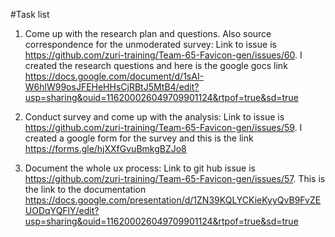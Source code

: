#Task list

1. Come up with the research plan and questions. Also source correspondence for the unmoderated survey: Link to issue is https://github.com/zuri-training/Team-65-Favicon-gen/issues/60. 
   I created the research questions and here is the google gocs link https://docs.google.com/document/d/1sAI-W6hlW99osJFEHeHHsCjRBtJ5MtB4/edit?usp=sharing&ouid=116200026049709901124&rtpof=true&sd=true


2. Conduct survey and come up with the analysis: Link to issue is https://github.com/zuri-training/Team-65-Favicon-gen/issues/59. I created a google form for the survey and this is the
   link https://forms.gle/hjXXfGvuBmkgBZJo8

3. Document the whole ux process: Link to git hub issue is https://github.com/zuri-training/Team-65-Favicon-gen/issues/57. This is the link to the documentation
   https://docs.google.com/presentation/d/1ZN39KQLYCKieKyyQvB9FvZEUODqYQFlY/edit?usp=sharing&ouid=116200026049709901124&rtpof=true&sd=true
   
   
